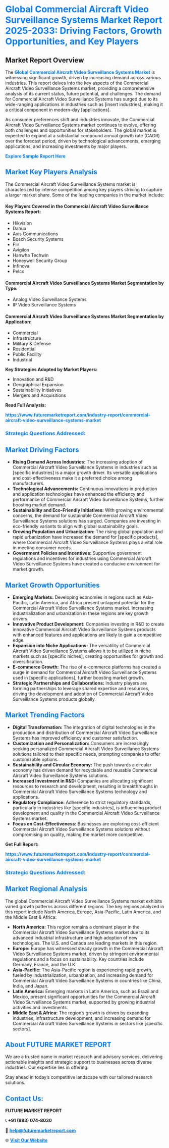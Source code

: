 <h1 style="color: #007BFF;">Global Commercial Aircraft Video Surveillance Systems Market Report 2025-2033: Driving Factors, Growth Opportunities, and Key Players</h1>

<section id="overview">
<h2>Market Report Overview</h2>
<p>The <a href="https://www.futuremarketreport.com/industry-report/commercial-aircraft-video-surveillance-systems-market" style="color: #007BFF; text-decoration: none;"><strong>Global Commercial Aircraft Video Surveillance Systems Market</strong></a> is witnessing significant growth, driven by increasing demand across various industries. This report delves into the key aspects of the Commercial Aircraft Video Surveillance Systems market, providing a comprehensive analysis of its current status, future potential, and challenges. The demand for Commercial Aircraft Video Surveillance Systems has surged due to its wide-ranging applications in industries such as [insert industries], making it a critical component in modern-day [applications].</p>
<p>As consumer preferences shift and industries innovate, the Commercial Aircraft Video Surveillance Systems market continues to evolve, offering both challenges and opportunities for stakeholders. The global market is expected to expand at a substantial compound annual growth rate (CAGR) over the forecast period, driven by technological advancements, emerging applications, and increasing investments by major players.</p>
</section>

<section id="overview">
<p><a href="https://www.futuremarketreport.com/request-sample/reportId=106802" style="color: #007BFF; text-decoration: none;"><strong>Explore Sample Report Here</strong></a></p>
</section>

<section id="key-players">
<h2 style="color: #007BFF;">Market Key Players Analysis</h2>
<p>The Commercial Aircraft Video Surveillance Systems market is characterized by intense competition among key players striving to capture a larger market share. Some of the leading companies in the market include:</p>
<h4>Key Players Covered in the Commercial Aircraft Video Surveillance Systems Report:</h4>
<ul><li>Hikvision</li><li>Dahua</li><li>Axis Communications</li><li>Bosch Security Systems</li><li>Flir</li><li>Avigilon</li><li>Hanwha Techwin</li><li>Honeywell Security Group</li><li>Infinova</li><li>Pelco</li></ul>
<h4>Commercial Aircraft Video Surveillance Systems Market Segmentation by Type:</h4>
<ul><li>Analog Video Surveillance Systems</li><li>IP Video Surveillance Systems</li></ul>

<h4>Commercial Aircraft Video Surveillance Systems Market Segmentation by Application:</h4>
<ul><li>Commercial</li><li>Infrastructure</li><li>Military &amp; Defense</li><li>Residential</li><li>Public Facility</li><li>Industrial</li></ul>
<p><strong>Key Strategies Adopted by Market Players:</strong></p>
<ul>
<li>Innovation and R&D</li>
<li>Geographical Expansion</li>
<li>Sustainability Initiatives</li>
<li>Mergers and Acquisitions</li>
</ul>
</section>

<section>
<p><strong>Read Full Analysis: </strong></p><a href="https://www.futuremarketreport.com/industry-report/commercial-aircraft-video-surveillance-systems-market" style="color: #007BFF; text-decoration: none;"><strong>https://www.futuremarketreport.com/industry-report/commercial-aircraft-video-surveillance-systems-market</strong></a>
<h3 style="color: #007BFF;">Strategic Questions Addressed:</h3>
</section>

<section id="driving-factors">
<h2 style="color: #007BFF;">Market Driving Factors</h2>
<ul>
<li><strong>Rising Demand Across Industries:</strong> The increasing adoption of Commercial Aircraft Video Surveillance Systems in industries such as [specific industries] is a major growth driver. Its versatile applications and cost-effectiveness make it a preferred choice among manufacturers.</li>
<li><strong>Technological Advancements:</strong> Continuous innovations in production and application technologies have enhanced the efficiency and performance of Commercial Aircraft Video Surveillance Systems, further boosting market demand.</li>
<li><strong>Sustainability and Eco-Friendly Initiatives:</strong> With growing environmental concerns, the demand for sustainable Commercial Aircraft Video Surveillance Systems solutions has surged. Companies are investing in eco-friendly variants to align with global sustainability goals.</li>
<li><strong>Growing Population and Urbanization:</strong> The rising global population and rapid urbanization have increased the demand for [specific products], where Commercial Aircraft Video Surveillance Systems plays a vital role in meeting consumer needs.</li>
<li><strong>Government Policies and Incentives:</strong> Supportive government regulations and incentives for industries using Commercial Aircraft Video Surveillance Systems have created a conducive environment for market growth.</li>
</ul>
</section>

<section id="growth-opportunities">
<h2 style="color: #007BFF;">Market Growth Opportunities</h2>
<ul>
<li><strong>Emerging Markets:</strong> Developing economies in regions such as Asia-Pacific, Latin America, and Africa present untapped potential for the Commercial Aircraft Video Surveillance Systems market. Increasing industrialization and urbanization in these regions are key growth drivers.</li>
<li><strong>Innovative Product Development:</strong> Companies investing in R&D to create innovative Commercial Aircraft Video Surveillance Systems products with enhanced features and applications are likely to gain a competitive edge.</li>
<li><strong>Expansion into Niche Applications:</strong> The versatility of Commercial Aircraft Video Surveillance Systems allows it to be utilized in niche markets such as [specific niches], creating opportunities for growth and diversification.</li>
<li><strong>E-commerce Growth:</strong> The rise of e-commerce platforms has created a surge in demand for Commercial Aircraft Video Surveillance Systems used in [specific applications], further boosting market growth.</li>
<li><strong>Strategic Partnerships and Collaborations:</strong> Industry players are forming partnerships to leverage shared expertise and resources, driving the development and adoption of Commercial Aircraft Video Surveillance Systems products globally.</li>
</ul>
</section>

<section id="trending-factors">
<h2 style="color: #007BFF;">Market Trending Factors</h2>
<ul>
<li><strong>Digital Transformation:</strong> The integration of digital technologies in the production and distribution of Commercial Aircraft Video Surveillance Systems has improved efficiency and customer satisfaction.</li>
<li><strong>Customization and Personalization:</strong> Consumers are increasingly seeking personalized Commercial Aircraft Video Surveillance Systems solutions tailored to their specific needs, prompting companies to offer customizable options.</li>
<li><strong>Sustainability and Circular Economy:</strong> The push towards a circular economy has driven demand for recyclable and reusable Commercial Aircraft Video Surveillance Systems solutions.</li>
<li><strong>Increased Investment in R&D:</strong> Companies are allocating significant resources to research and development, resulting in breakthroughs in Commercial Aircraft Video Surveillance Systems technology and applications.</li>
<li><strong>Regulatory Compliance:</strong> Adherence to strict regulatory standards, particularly in industries like [specific industries], is influencing product development and quality in the Commercial Aircraft Video Surveillance Systems market.</li>
<li><strong>Focus on Cost-Effectiveness:</strong> Businesses are exploring cost-efficient Commercial Aircraft Video Surveillance Systems solutions without compromising on quality, making the market more competitive.</li>
</ul>
</section>

<section>
<p><strong>Get Full Report: </strong></p><a href="https://www.futuremarketreport.com/industry-report/commercial-aircraft-video-surveillance-systems-market" style="color: #007BFF; text-decoration: none;"><strong>https://www.futuremarketreport.com/industry-report/commercial-aircraft-video-surveillance-systems-market</strong></a>
<h3 style="color: #007BFF;">Strategic Questions Addressed:</h3>
</section>


<section id="regional-analysis">
<h2 style="color: #007BFF;">Market Regional Analysis</h2>
<p>The global Commercial Aircraft Video Surveillance Systems market exhibits varied growth patterns across different regions. The key regions analyzed in this report include North America, Europe, Asia-Pacific, Latin America, and the Middle East & Africa:</p>
<ul>
<li><strong>North America:</strong> This region remains a dominant player in the Commercial Aircraft Video Surveillance Systems market due to its advanced industrial infrastructure and high adoption of new technologies. The U.S. and Canada are leading markets in this region.</li>
<li><strong>Europe:</strong> Europe has witnessed steady growth in the Commercial Aircraft Video Surveillance Systems market, driven by stringent environmental regulations and a focus on sustainability. Key countries include Germany, France, and the U.K.</li>
<li><strong>Asia-Pacific:</strong> The Asia-Pacific region is experiencing rapid growth, fueled by industrialization, urbanization, and increasing demand for Commercial Aircraft Video Surveillance Systems in countries like China, India, and Japan.</li>
<li><strong>Latin America:</strong> Emerging markets in Latin America, such as Brazil and Mexico, present significant opportunities for the Commercial Aircraft Video Surveillance Systems market, supported by growing industrial activities and investments.</li>
<li><strong>Middle East & Africa:</strong> The region’s growth is driven by expanding industries, infrastructure development, and increasing demand for Commercial Aircraft Video Surveillance Systems in sectors like [specific sectors].</li>
</ul>
</section>

<footer>
<h2 style="color: #007BFF;">About FUTURE MARKET REPORT</h2>
<p>We are a trusted name in market research and advisory services, delivering actionable insights and strategic support to businesses across diverse industries. Our expertise lies in offering:</p>

<p>Stay ahead in today’s competitive landscape with our tailored research solutions.</p>

<h2 style="color: #007BFF;">Contact Us:</h2>
<p><strong>FUTURE MARKET REPORT</strong></p>
<p>📞 <strong>+91 (883) 074-8030</strong></p>
<p>📧 <strong><a href="mailto:help@futuremarketreport.com" style="color: #007BFF;">help@futuremarketreport.com</a></strong></p>
<p>🌐 <strong><a href="https://www.futuremarketreport.com/" style="color: #007BFF;">Visit Our Website</a></strong></p>
</footer>